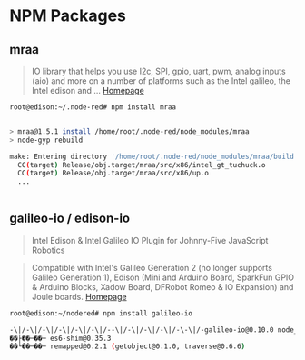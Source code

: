 # NPM Packages

## mraa

> IO library that helps you use I2c, SPI, gpio, uart, pwm, analog inputs (aio) and more on a number of platforms such as the Intel galileo, the Intel edison and ... [Homepage](https://www.npmjs.com/package/mraa)

```sh
root@edison:~/.node-red# npm install mraa
```

```sh

> mraa@1.5.1 install /home/root/.node-red/node_modules/mraa
> node-gyp rebuild

make: Entering directory '/home/root/.node-red/node_modules/mraa/build'
  CC(target) Release/obj.target/mraa/src/x86/intel_gt_tuchuck.o
  CC(target) Release/obj.target/mraa/src/x86/up.o
  ...
  

```

## galileo-io / edison-io

> Intel Edison & Intel Galileo IO Plugin for Johnny-Five JavaScript Robotics 

> Compatible with Intel's Galileo Generation 2 (no longer supports Galileo Generation 1), Edison (Mini and Arduino Board, SparkFun GPIO & Arduino Blocks, Xadow Board, DFRobot Romeo & IO Expansion) and Joule boards. [Homepage](https://www.npmjs.com/package/galileo-io)

```sh
root@edison:~/nodered# npm install galileo-io
```

```sh
-\|/-\|/-\|/-\|/-\|/-\|/--\|/-\|/-\|/-\|/-\-\|/-galileo-io@0.10.0 node_modules/galileo-io
��├��─��─ es6-shim@0.35.3
��└��─��─ remapped@0.2.1 (getobject@0.1.0, traverse@0.6.6)
```
